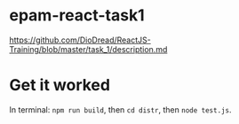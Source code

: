# epam-react-task1
https://github.com/DioDread/ReactJS-Training/blob/master/task_1/description.md

# Get it worked
In terminal: `npm run build`, then `cd distr`, then `node test.js`.
